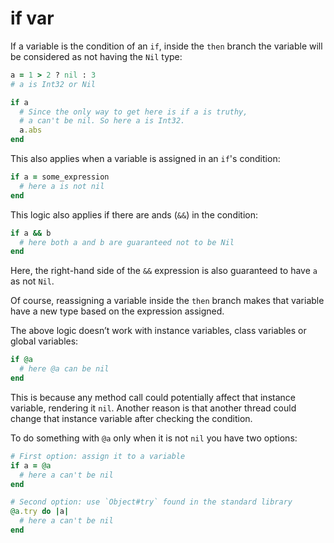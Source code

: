 # if var

If a variable is the condition of an `if`, inside the `then` branch the variable will be considered as not having the `Nil` type:

``` ruby
a = 1 > 2 ? nil : 3
# a is Int32 or Nil

if a
  # Since the only way to get here is if a is truthy,
  # a can't be nil. So here a is Int32.
  a.abs
end
```

This also applies when a variable is assigned in an `if`'s condition:

``` ruby
if a = some_expression
  # here a is not nil
end
```

This logic also applies if there are ands (`&&`) in the condition:

``` ruby
if a && b
  # here both a and b are guaranteed not to be Nil
end
```

Here, the right-hand side of the `&&` expression is also guaranteed to have `a` as not `Nil`.

Of course, reassigning a variable inside the `then` branch makes that variable have a new type based on the expression assigned.

The above logic doesn’t work with instance variables, class variables or global variables:

``` ruby
if @a
  # here @a can be nil
end
```

This is because any method call could potentially affect that instance variable, rendering it `nil`. Another reason is that another thread could change that instance variable after checking the condition.

To do something with `@a` only when it is not `nil` you have two options:

``` ruby
# First option: assign it to a variable
if a = @a
  # here a can't be nil
end

# Second option: use `Object#try` found in the standard library
@a.try do |a|
  # here a can't be nil
end
```
